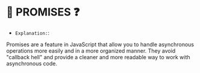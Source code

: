 # :hammer: PROMISES :question:

- `Explanation:`:
  
Promises are a feature in JavaScript that allow you to handle asynchronous operations more easily and in a more organized manner. They avoid "callback hell" and provide a cleaner and more readable way to work with asynchronous code.
